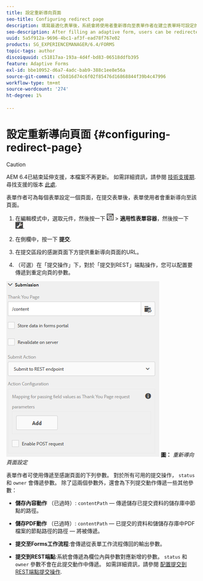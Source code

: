 ```yaml
---
title: 設定重新導向頁面
seo-title: Configuring redirect page
description: 填寫最適化表單後，系統會將使用者重新導向至表單作者在建立表單時可設定的網頁。
seo-description: After filling an adaptive form, users can be redirected to a webpage that form authors can configure while creating the form.
uuid: 5a5f912a-9696-4bc1-af3f-ead78f767e02
products: SG_EXPERIENCEMANAGER/6.4/FORMS
topic-tags: author
discoiquuid: c51817aa-193a-4d4f-bd83-06518ddfb395
feature: Adaptive Forms
exl-id: bbe10952-d6a7-4adc-bab9-388c1ee8e56a
source-git-commit: c5b816d74c6f02f85476d16868844f39b4c47996
workflow-type: tm+mt
source-wordcount: '274'
ht-degree: 1%

---
```


# 設定重新導向頁面 {#configuring-redirect-page}

>[!CAUTION]
>
>AEM 6.4已結束延伸支援，本檔案不再更新。 如需詳細資訊，請參閱 [技術支援期](https://helpx.adobe.com//tw/support/programs/eol-matrix.html). 尋找支援的版本 [此處](https://experienceleague.adobe.com/docs/).

表單作者可為每個表單設定一個頁面，在提交表單後，表單使用者會重新導向至該頁面。

1. 在編輯模式中，選取元件，然後按一下 ![欄位層級](assets/field-level.png) > **適用性表單容器**，然後按一下 ![cppr](assets/cmppr.png).

1. 在側欄中，按一下 **提交**.

1. 在提交區段的感謝頁面下方提供重新導向頁面的URL。
1. （可選）在「提交操作」下，對於「提交到REST」端點操作，您可以配置要傳遞到重定向頁的參數。

![重新導向頁面設定](assets/thank-you-setting-1.png)
**圖：** *重新導向頁面設定*

表單作者可使用傳遞至感謝頁面的下列參數。 對於所有可用的提交操作， `status` 和 `owner` 會傳遞參數。 除了這兩個參數外，還會為下列提交動作傳遞一些其他參數：

* **儲存內容動作** （已過時）: `contentPath` — 傳遞儲存已提交資料的儲存庫中節點的路徑。

* **儲存PDF動作** （已過時）: `contentPath` — 已提交的資料和儲儲存存庫中PDF檔案的節點路徑的路徑 — 將被傳遞。

* **提交至Forms工作流程**:會傳遞從表單工作流程傳回的輸出參數。

* **提交到REST端點**:系統會傳遞為欄位內與參數對應新增的參數。 `status` 和 `owner` 參數不會在此提交動作中傳遞。 如需詳細資訊，請參閱 [配置提交到REST端點提交操作](/help/forms/using/configuring-submit-actions.md).
